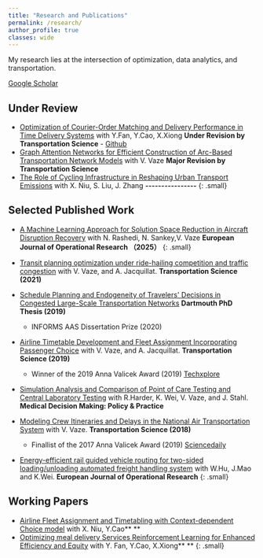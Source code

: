 ```yaml
---
title: "Research and Publications"
permalink: /research/
author_profile: true
classes: wide
---
```

My research lies at the intersection of optimization, data analytics, and transportation.

<a href="https://scholar.google.com/citations?user=9ULbBLEAAAAJ&hl=en" class="btn btn--primary"><i class="fas a-graduation-cap" aria-hidden="true"></i> Google Scholar</a>

## Under Review
- [Optimization of Courier-Order Matching and Delivery Performance in Time Delivery Systems](https://papers.ssrn.com/sol3/papers.cfm?abstract_id=5254146) with Y.Fan, Y.Cao, X.Xiong **Under Revision by Transportation Science** - [Github](https://github.com/jadonfan7/TSL-Meituan)
- [Graph Attention Networks for Efficient Construction of Arc-Based Transportation Network Models](https://papers.ssrn.com/sol3/papers.cfm?abstract_id=4685714) with V. Vaze **Major Revision by Transportation Science**
- [The Role of Cycling Infrastructure  in Reshaping Urban Transport Emissions](https://papers.ssrn.com/sol3/papers.cfm?abstract_id=4444548) with X. Niu, S. Liu, J. Zhang **----------------** 
{: .small}


## Selected Published Work
- [A Machine Learning Approach for Solution Space Reduction in Aircraft Disruption Recovery](https://www.sciencedirect.com/science/article/pii/S0377221724008944?via%3Dihub) with N. Rashedi, N. Sankey,V. Vaze **European Journal of Operational Research （2025）**
{: .small}
- [Transit planning optimization under ride-hailing competition and traffic congestion](https://pubsonline.informs.org/doi/abs/10.1287/trsc.2021.1068) with  V. Vaze, and A. Jacquillat. **Transportation Science (2021)** 
- [Schedule Planning and Endogeneity of Travelers' Decisions in Congested Large-Scale Transportation Networks](/assets/papers/Keji_PhD_Dissertation.pdf) **Dartmouth PhD Thesis (2019)**
   - <i class="fas fa-award" aria-hidden="true"></i> INFORMS AAS Dissertation Prize (2020)
- [Airline Timetable Development and Fleet Assignment Incorporating Passenger Choice](https://pubsonline.informs.org/doi/abs/10.1287/trsc.2019.0924) with  V. Vaze, and A. Jacquillat. **Transportation Science (2019)** 
    - <i class="fas fa-award" aria-hidden="true"></i> Winner of the 2019 Anna Valicek Award (2019)<i class="fas fa-newspaper" aria-hidden="true"></i> [Techxplore](https://techxplore.com/news/2020-01-tool-flight-choices-airline-profits.html)

- [Simulation Analysis and Comparison of Point of Care Testing and Central Laboratory Testing](https://journals.sagepub.com/doi/full/10.1177/2381468319856306) with  R.Harder, K. Wei, V. Vaze, and J. Stahl. **Medical Decision Making: Policy & Practice** 

- [Modeling Crew Itineraries and Delays in the National Air Transportation System](https://pubsonline.informs.org/doi/abs/10.1287/trsc.2018.0834) with  V. Vaze. **Transportation Science (2018)** 
    - <i class="fas fa-award" aria-hidden="true"></i> Finallist of the 2017 Anna Valicek Award (2019)<i class="fas fa-newspaper" aria-hidden="true"></i> [Sciencedaily](https://www.sciencedaily.com/releases/2018/06/180606132740.htm)

- [Energy-efficient rail guided vehicle routing for two-sided loading/unloading automated freight handling system](https://www.sciencedirect.com/science/article/pii/S0377221716307159) with  W.Hu, J.Mao and K.Wei. **European Journal of Operational Research** 
{: .small}

## Working Papers
- [Airline Fleet Assignment and Timetabling with Context-dependent Choice model]() with X. Niu,
Y.Cao** **
- [Optimizing meal delivery Services Reinforcement
Learning for Enhanced Efficiency and Equity]() with Y. Fan,
Y.Cao, X.Xiong** **
{: .small}



